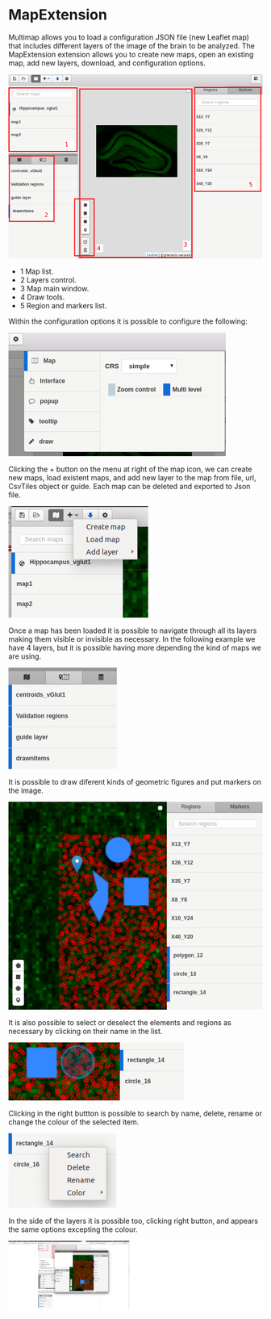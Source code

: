 # MapExtension

Multimap allows you to load a configuration JSON file (new Leaflet map) that includes different layers of the image of the brain to be analyzed. The MapExtension extension allows you to create new maps, open an existing map, add new layers, download, and configuration options.


![picture](images/menumap.png)

- 1 Map list.
- 2 Layers control.
- 3 Map main window.
- 4 Draw tools.
- 5 Region and markers list.


Within the configuration options it is possible to configure the following:


![picture](images/configuracion.png)

Clicking the + button on the menu at right of the map icon, we can create new maps, load existent maps, and add new layer to the map from file, url, CsvTiles object or guide. Each map can be deleted and exported to Json file.

![picture](images/rightmenu.png)


Once a map has been loaded it is possible to navigate through all its layers making them visible or invisible as necessary. In the following example we have 4 layers, but it is possible having more depending the kind of maps we are using.


![picture](images/4layers.png)


It is possible to draw diferent kinds of geometric figures and put markers on the image.

![picture](images/regionandmarkers.png)


It is also possible to select or deselect the elements and regions as necessary by clicking on their name in the list.

![picture](images/selecteditems.png)

Clicking in the right buttton is possible to search by name, delete, rename or change the colour of the selected item.

![picture](images/rightbutton.png)

In the side of the layers it is possible too, clicking right button, and appears the same options excepting the colour.

![picture](images/rightclicklayers.png)






